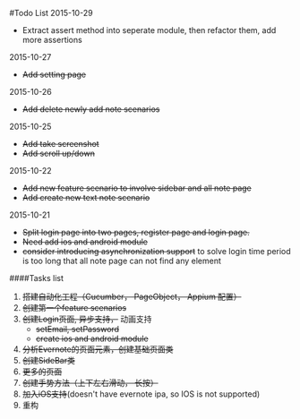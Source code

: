 #Todo List
2015-10-29

 * Extract assert method into seperate module, then refactor them, add more assertions

2015-10-27
 * ~~Add setting page~~
 
2015-10-26
 * ~~Add delete newly add note scenarios~~
 
 
2015-10-25
 * ~~Add take screenshot~~
 * ~~Add scroll up/down~~
 
2015-10-22
 * ~~Add new feature scenario to involve sidebar and all note page~~
 * ~~Add create new text note scenario~~
 
2015-10-21
 * ~~Split login page into two pages, register page and login page.~~
 * ~~Need add ios and android module~~
 * ~~consider introducing asynchronization support~~ to solve login time period is too long that all note page can not find any element
 
 
 
 
 
####Tasks list
1. ~~搭建自动化工程（Cucumber， PageObject， Appium 配置）~~
2. ~~创建第一个feature scenarios~~
3. ~~创建Login页面,  异步支持，~~ 动画支持
     * ~~setEmail, setPassword~~
     * ~~create ios and android module~~
4. ~~分析Evernote的页面元素，创建基础页面类~~
5. ~~创建SideBar类~~
6. ~~更多的页面~~
7. ~~创建手势方法（上下左右滑动， 长按）~~
8. ~~加入iOS支持~~(doesn't have evernote ipa, so IOS is not supported)
9. 重构